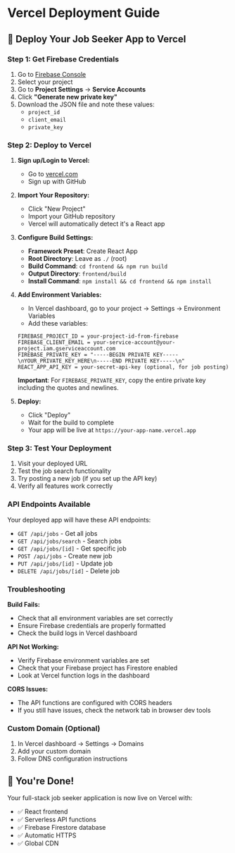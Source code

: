 # Vercel Deployment Guide

## 🚀 Deploy Your Job Seeker App to Vercel

### Step 1: Get Firebase Credentials

1. Go to [Firebase Console](https://console.firebase.google.com/)
2. Select your project
3. Go to **Project Settings** → **Service Accounts**
4. Click **"Generate new private key"**
5. Download the JSON file and note these values:
   - `project_id`
   - `client_email`
   - `private_key`

### Step 2: Deploy to Vercel

1. **Sign up/Login to Vercel:**
   - Go to [vercel.com](https://vercel.com)
   - Sign up with GitHub

2. **Import Your Repository:**
   - Click "New Project"
   - Import your GitHub repository
   - Vercel will automatically detect it's a React app

3. **Configure Build Settings:**
   - **Framework Preset**: Create React App
   - **Root Directory**: Leave as `./` (root)
   - **Build Command**: `cd frontend && npm run build`
   - **Output Directory**: `frontend/build`
   - **Install Command**: `npm install && cd frontend && npm install`

4. **Add Environment Variables:**
   - In Vercel dashboard, go to your project → Settings → Environment Variables
   - Add these variables:

   ```
   FIREBASE_PROJECT_ID = your-project-id-from-firebase
   FIREBASE_CLIENT_EMAIL = your-service-account@your-project.iam.gserviceaccount.com
   FIREBASE_PRIVATE_KEY = "-----BEGIN PRIVATE KEY-----\nYOUR_PRIVATE_KEY_HERE\n-----END PRIVATE KEY-----\n"
   REACT_APP_API_KEY = your-secret-api-key (optional, for job posting)
   ```

   **Important**: For `FIREBASE_PRIVATE_KEY`, copy the entire private key including the quotes and newlines.

5. **Deploy:**
   - Click "Deploy"
   - Wait for the build to complete
   - Your app will be live at `https://your-app-name.vercel.app`

### Step 3: Test Your Deployment

1. Visit your deployed URL
2. Test the job search functionality
3. Try posting a new job (if you set up the API key)
4. Verify all features work correctly

### API Endpoints Available

Your deployed app will have these API endpoints:
- `GET /api/jobs` - Get all jobs
- `GET /api/jobs/search` - Search jobs
- `GET /api/jobs/[id]` - Get specific job
- `POST /api/jobs` - Create new job
- `PUT /api/jobs/[id]` - Update job
- `DELETE /api/jobs/[id]` - Delete job

### Troubleshooting

**Build Fails:**
- Check that all environment variables are set correctly
- Ensure Firebase credentials are properly formatted
- Check the build logs in Vercel dashboard

**API Not Working:**
- Verify Firebase environment variables are set
- Check that your Firebase project has Firestore enabled
- Look at Vercel function logs in the dashboard

**CORS Issues:**
- The API functions are configured with CORS headers
- If you still have issues, check the network tab in browser dev tools

### Custom Domain (Optional)

1. In Vercel dashboard → Settings → Domains
2. Add your custom domain
3. Follow DNS configuration instructions

## 🎉 You're Done!

Your full-stack job seeker application is now live on Vercel with:
- ✅ React frontend
- ✅ Serverless API functions
- ✅ Firebase Firestore database
- ✅ Automatic HTTPS
- ✅ Global CDN
